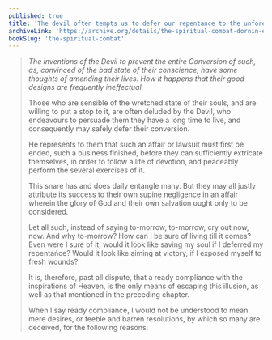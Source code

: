 ```yaml
---
published: true
title: 'The devil often tempts us to defer our repentance to the unforeseen future'
archiveLink: 'https://archive.org/details/the-spiritual-combat-dornin-edition/page/109?view=theater'
bookSlug: 'the-spiritual-combat'
---
```


> *The inventions of the Devil to prevent the entire Conversion of such, as, convinced of the bad state of their conscience, have some thoughts of amending their lives. How it happens that their good designs are frequently ineffectual.*
>
> Those who are sensible of the wretched state of their souls, and are willing to put a stop to it, are often deluded by the Devil, who endeavours to persuade them they have a long time to live, and consequently may safely defer their conversion.
>
> He represents to them that such an affair or lawsuit must first be ended, such a business finished, before they can sufficiently extricate themselves, in order to follow a life of devotion, and peaceably perform the several exercises of it.
>
> This snare has and does daily entangle many. But they may all justly attribute its success to their own supine negligence in an affair wherein the glory of God and their own salvation ought only to be considered.
>
> Let all such, instead of saying to-morrow, to-morrow, cry out now, now. And why to-morrow? How can I be sure of living till it comes? Even were I sure of it, would it look like saving my soul if I deferred my repentańce? Would it look like aiming at victory, if I exposed myself to fresh wounds?
>
> It is, therefore, past all dispute, that a ready compliance with the inspirations of Heaven, is the only means of escaping this illusion, as well as that mentioned in the preceding chapter.
>
> When I say ready compliance, I would not be understood to mean mere desires, or feeble and barren resolutions, by which so many are deceived, for the following reasons:
